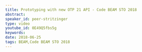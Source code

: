 ```yaml
---
title: Prototyping with new OTP 21 API - Code BEAM STO 2018
abstract: 
speaker_id: peer-stritzinger
type: video
youtube_id: 0E49Q5fbs5g
keywords: 
date: 2018-06-25
tags: BEAM,Code BEAM STO 2018
---
```


